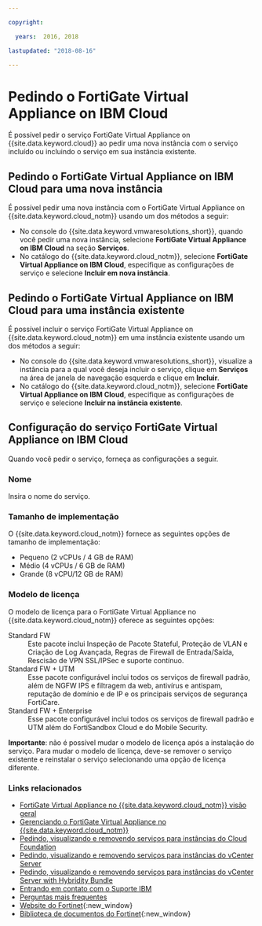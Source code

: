 ```yaml
---

copyright:

  years:  2016, 2018

lastupdated: "2018-08-16"

---
```


# Pedindo o FortiGate Virtual Appliance on IBM Cloud

É possível pedir o serviço FortiGate Virtual Appliance on {{site.data.keyword.cloud}} ao pedir uma nova instância com o serviço incluído ou incluindo o serviço em sua instância existente.

## Pedindo o FortiGate Virtual Appliance on IBM Cloud para uma nova instância

É possível pedir uma nova instância com o FortiGate Virtual Appliance on {{site.data.keyword.cloud_notm}} usando um dos métodos a seguir:
* No console do {{site.data.keyword.vmwaresolutions_short}}, quando você pedir uma nova instância, selecione **FortiGate Virtual Appliance on IBM Cloud** na seção **Serviços**.
* No catálogo do {{site.data.keyword.cloud_notm}}, selecione **FortiGate Virtual Appliance on IBM Cloud**, especifique as configurações de serviço e selecione **Incluir em nova instância**.

## Pedindo o FortiGate Virtual Appliance on IBM Cloud para uma instância existente

É possível incluir o serviço FortiGate Virtual Appliance on {{site.data.keyword.cloud_notm}} em uma instância existente usando um dos métodos a seguir:
* No console do {{site.data.keyword.vmwaresolutions_short}}, visualize a instância para a qual você deseja incluir o serviço, clique em **Serviços** na área de janela de navegação esquerda e clique em **Incluir**.
* No catálogo do {{site.data.keyword.cloud_notm}}, selecione **FortiGate Virtual Appliance on IBM Cloud**, especifique as configurações de serviço e selecione **Incluir na instância existente**.

## Configuração do serviço FortiGate Virtual Appliance on IBM Cloud

Quando você pedir o serviço, forneça as configurações a seguir.

### Nome

Insira o nome do serviço.

### Tamanho de implementação

O {{site.data.keyword.cloud_notm}}  fornece as seguintes opções de tamanho de implementação:
* Pequeno (2 vCPUs / 4 GB de RAM)
* Médio (4 vCPUs / 6 GB de RAM)
* Grande (8 vCPU/12 GB de RAM)

### Modelo de licença

O modelo de licença para o FortiGate Virtual Appliance no {{site.data.keyword.cloud_notm}} oferece as seguintes opções:
<dl class="dl">
        <dt class="dt dlterm">Standard FW</dt>
        <dd class="dd">Este pacote inclui Inspeção de Pacote Stateful, Proteção de VLAN e Criação de Log Avançada, Regras de Firewall de Entrada/Saída, Rescisão de VPN SSL/IPSec e suporte contínuo.</dd>
        <dt class="dt dlterm">Standard FW + UTM</dt>
        <dd class="dd">Esse pacote configurável inclui todos os serviços de firewall padrão, além de NGFW IPS e filtragem da web, antivírus e antispam, reputação de domínio e de IP e os principais serviços de segurança FortiCare.</dd>
        <dt class="dt dlterm">Standard FW + Enterprise</dt>
        <dd class="dd">Esse pacote configurável inclui todos os serviços de firewall padrão e UTM além do FortiSandbox Cloud e do Mobile Security.</dd>
</dl>

**Importante**: não é possível mudar o modelo de licença após a instalação do serviço. Para mudar o modelo de licença, deve-se remover o serviço existente e reinstalar o serviço selecionando uma opção de licença diferente.

### Links relacionados

* [FortiGate Virtual Appliance no {{site.data.keyword.cloud_notm}} visão geral](fortinetvm_considerations.html)
* [Gerenciando o FortiGate Virtual Appliance no {{site.data.keyword.cloud_notm}}](managingfortinetvm.html)
* [Pedindo, visualizando e removendo serviços para instâncias do Cloud Foundation](../sddc/sd_addingremovingservices.html)
* [Pedindo, visualizando e removendo serviços para instâncias do vCenter Server](../vcenter/vc_addingremovingservices.html)
* [Pedindo, visualizando e removendo serviços para instâncias do vCenter Server with Hybridity Bundle](../vcenter/vc_hybrid_addingremovingservices.html)
* [Entrando em contato com o Suporte IBM](../vmonic/trbl_support.html)
* [Perguntas mais frequentes](../vmonic/faq.html)
* [Website do Fortinet](https://www.fortinet.com/){:new_window}
* [Biblioteca de documentos do Fortinet](http://docs.fortinet.com/fortigate/admin-guides){:new_window}
